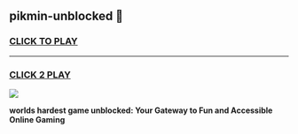 
## pikmin-unblocked 👋
<h3>
<a href="https://premium.freeplayer.one?title=pikmin-unblocked&ref=14F">CLICK TO PLAY</a></h3>
<hr>

<h3>
<a href="https://premium.freeplayer.one?title=pikmin-unblocked&ref=14F">CLICK 2 PLAY</a>
  
</h3>

<a href="https://premium.freeplayer.one?title=pikmin-unblocked&ref=12F/"><img src="https://clearcache.store/games.png"></a>


**worlds hardest game unblocked: Your Gateway to Fun and Accessible Online Gaming**
